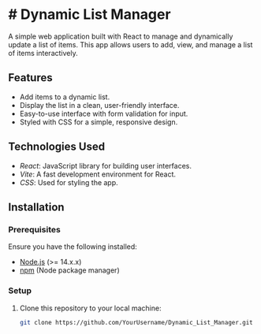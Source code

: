 # # Dynamic List Manager

A simple web application built with React to manage and dynamically update a list of items. This app allows users to add, view, and manage a list of items interactively.

## Features
- Add items to a dynamic list.
- Display the list in a clean, user-friendly interface.
- Easy-to-use interface with form validation for input.
- Styled with CSS for a simple, responsive design.

## Technologies Used
- *React*: JavaScript library for building user interfaces.
- *Vite*: A fast development environment for React.
- *CSS*: Used for styling the app.

## Installation

### Prerequisites
Ensure you have the following installed:
- [Node.js](https://nodejs.org/en/) (>= 14.x.x)
- [npm](https://www.npmjs.com/) (Node package manager)

### Setup
1. Clone this repository to your local machine:
   ```bash
   git clone https://github.com/YourUsername/Dynamic_List_Manager.git
